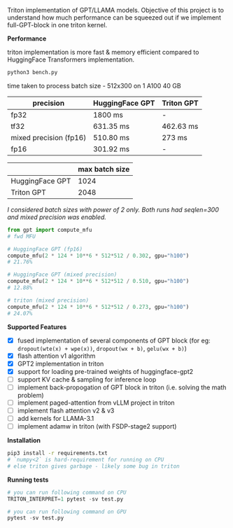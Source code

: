 Triton implementation of GPT/LLAMA models. Objective of this project is to understand how much performance can be squeezed out if we implement full-GPT-block in one triton kernel.

**Performance**

triton implementation is more fast & memory efficient compared to HuggingFace Transformers implementation.

```bash
python3 bench.py
```

time taken to process batch size - 512x300 on 1 A100 40 GB

| precision              | HuggingFace GPT | Triton GPT |
|------------------------|-----------------|------------|
| fp32                   | 1800 ms         | -          |
| tf32                   | 631.35 ms       | 462.63 ms  |
| mixed precision (fp16) | 510.80 ms       | 273 ms     |
| fp16                   | 301.92 ms       | -          |

|                        | max batch size |
|------------------------|----------------|
| HuggingFace GPT        | 1024           |
| Triton GPT             | 2048           |

_I considered batch sizes with power of 2 only. Both runs had seqlen=300 and mixed precision was enabled._

```python
from gpt import compute_mfu
# fwd MFU

# HuggingFace GPT (fp16)
compute_mfu(2 * 124 * 10**6 * 512*512 / 0.302, gpu="h100")
# 21.76%

# HuggingFace GPT (mixed precision)
compute_mfu(2 * 124 * 10**6 * 512*512 / 0.510, gpu="h100")
# 12.88%

# triton (mixed precision)
compute_mfu(2 * 124 * 10**6 * 512*512 / 0.273, gpu="h100")
# 24.07%
```

**Supported Features**
* [x] fused implementation of several components of GPT block (for eg: `dropout(wte(x) + wpe(x))`, `dropout(wx + b)`, `gelu(wx + b)`)
* [x] flash attention v1 algorithm
* [x] GPT2 implementation in triton
* [x] support for loading pre-trained weights of huggingface-gpt2
* [ ] support KV cache & sampling for inference loop
* [ ] implement back-propogation of GPT block in triton (i.e. solving the math problem)
* [ ] implement paged-attention from vLLM project in triton
* [ ] implement flash attention v2 & v3
* [ ] add kernels for LLAMA-3.1
* [ ] implement adamw in triton (with FSDP-stage2 support)

**Installation**

```bash
pip3 install -r requirements.txt
# `numpy<2` is hard-requirement for running on CPU
# else triton gives garbage - likely some bug in triton
```

**Running tests**

```python
# you can run following command on CPU
TRITON_INTERPRET=1 pytest -sv test.py

# you can run following command on GPU
pytest -sv test.py
```
